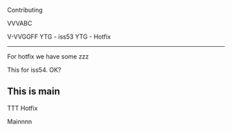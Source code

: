 Contributing

VVVABC

V-VVGGFF
YTG - iss53
YTG - Hotfix

---

For hotfix we have some zzz

This for iss54. OK?

This is main
---
TTT Hotfix

Mainnnn
